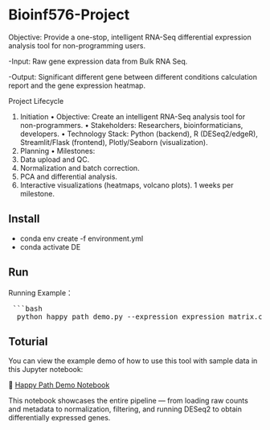 # Bioinf576-Project

Objective: Provide a one-stop, intelligent RNA-Seq differential expression analysis tool for non-programming users.

-Input: Raw gene expression data from Bulk RNA Seq.

-Output: Significant different gene between different conditions calculation report and the gene expression heatmap. 

Project Lifecycle
1. Initiation
•	Objective: Create an intelligent RNA-Seq analysis tool for non-programmers.
•	Stakeholders: Researchers, bioinformaticians, developers.
•	Technology Stack: Python (backend), R (DESeq2/edgeR), Streamlit/Flask (frontend), Plotly/Seaborn (visualization).
2. Planning
•	Milestones:
1.	Data upload and QC.
2.	Normalization and batch correction.
3.	PCA and differential analysis.
4.	Interactive visualizations (heatmaps, volcano plots).
1 weeks per milestone.
## Install
- conda env create -f environment.yml
- conda activate DE
## Run
Running Example：

<pre> ```bash 
  python happy_path_demo.py --expression expression_matrix.csv --sample_info sample_info.csv --group_col fusion --data_type raw --method ttest ``` </pre>



## Toturial 
You can view the example demo of how to use this tool with sample data in this Jupyter notebook:

📎 [Happy Path Demo Notebook](./Tutorial/happy_path_demo.py)

This notebook showcases the entire pipeline — from loading raw counts and metadata to normalization, filtering, and running DESeq2 to obtain differentially expressed genes.

